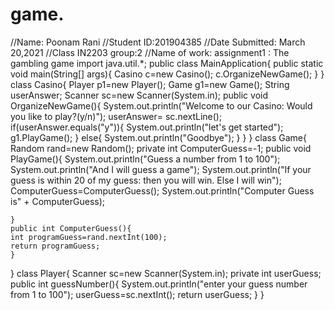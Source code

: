 # game.
//Name: Poonam Rani
//Student ID:201904385
//Date Submitted: March 20,2021
//Class IN2203 group:2
//Name of work: assignment1 : The gambling game
import java.util.*;
public class MainApplication{
	public static void main(String[] args){
	Casino c=new Casino();
	c.OrganizeNewGame();
	}
}
class Casino{
	Player p1=new Player();
	Game g1=new Game();
	String userAnswer;
	Scanner sc=new Scanner(System.in);
	public void OrganizeNewGame(){
	System.out.println("Welcome to our Casino: Would you like to play?(y/n)");
	userAnswer= sc.nextLine();
	if(userAnswer.equals("y")){
	System.out.println("let's get started");
	g1.PlayGame();
	}
	else{
	System.out.println("Goodbye");
	}
	}
}
class Game{
	Random rand=new Random();
	private int ComputerGuess=-1;
	public void PlayGame(){
	System.out.println("Guess a number from 1 to 100");
	System.out.println("And I will guess a game");
	System.out.println("If your guess is within 20 of my guess: then you will win. Else I will win");
	ComputerGuess=ComputerGuess();
	System.out.println("Computer Guess is" + ComputerGuess);

	}
	public int ComputerGuess(){
	int programGuess=rand.nextInt(100);
	return programGuess;
	}

}
class Player{
	Scanner sc=new Scanner(System.in);
	private int userGuess;
	public int guessNumber(){
	System.out.println("enter your guess number from 1 to 100");
	userGuess=sc.nextInt();
	return userGuess;
	}
}
